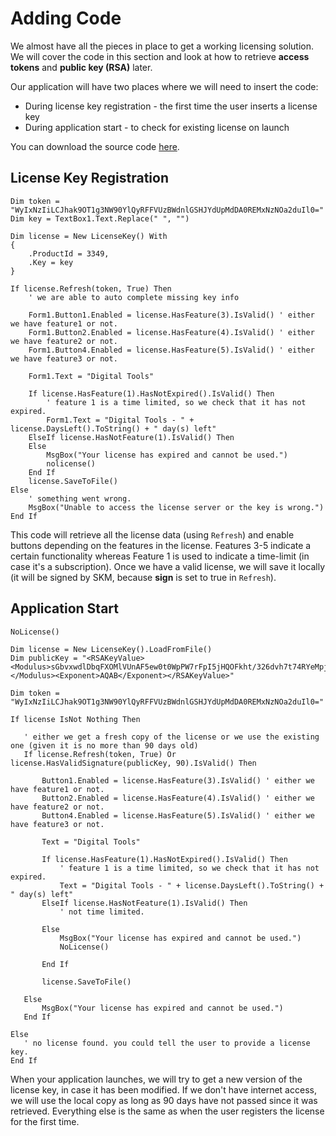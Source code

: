 # Adding Code
We almost have all the pieces in place to get a working licensing solution.
We will cover the code in this section and look at how to retrieve **access tokens** and **public key (RSA)** later.

Our application will have two places where we will need to insert the code:
* During license key registration - the first time the user inserts a license key
* During application start - to check for existing license on launch

You can download the source code <a href="https://github.com/SerialKeyManager/Examples/tree/master/Digital%20Tools%20Collection" target="_blank">here</a>.

## License Key Registration

```
Dim token = "WyIxNzIiLCJhak9OT1g3NW90YlQyRFFVUzBWdnlGSHJYdUpMdDA0REMxNzNOa2duIl0="
Dim key = TextBox1.Text.Replace(" ", "")

Dim license = New LicenseKey() With
{
    .ProductId = 3349,
    .Key = key
}

If license.Refresh(token, True) Then
    ' we are able to auto complete missing key info

    Form1.Button1.Enabled = license.HasFeature(3).IsValid() ' either we have feature1 or not.
    Form1.Button2.Enabled = license.HasFeature(4).IsValid() ' either we have feature2 or not.
    Form1.Button4.Enabled = license.HasFeature(5).IsValid() ' either we have feature3 or not.

    Form1.Text = "Digital Tools"

    If license.HasFeature(1).HasNotExpired().IsValid() Then
        ' feature 1 is a time limited, so we check that it has not expired.
        Form1.Text = "Digital Tools - " + license.DaysLeft().ToString() + " day(s) left"
    ElseIf license.HasNotFeature(1).IsValid() Then
    Else
        MsgBox("Your license has expired and cannot be used.")
        nolicense()
    End If
    license.SaveToFile()
Else
    ' something went wrong.
    MsgBox("Unable to access the license server or the key is wrong.")
End If
```

This code will retrieve all the license data (using `Refresh`) and enable buttons depending on the features in the license.
Features 3-5 indicate a certain functionality whereas Feature 1 is used to indicate a time-limit (in case it's a subscription).
Once we have a valid license, we will save it locally (it will be signed by SKM, because **sign** is set to true in `Refresh`).
 
 ## Application Start
 ```
 NoLicense()

Dim license = New LicenseKey().LoadFromFile()
Dim publicKey = "<RSAKeyValue><Modulus>sGbvxwdlDbqFXOMlVUnAF5ew0t0WpPW7rFpI5jHQOFkht/326dvh7t74RYeMpjy357NljouhpTLA3a6idnn4j6c3jmPWBkjZndGsPL4Bqm+fwE48nKpGPjkj4q/yzT4tHXBTyvaBjA8bVoCTn+LiC4XEaLZRThGzIn5KQXKCigg6tQRy0GXE13XYFVz/x1mjFbT9/7dS8p85n8BuwlY5JvuBIQkKhuCNFfrUxBWyu87CFnXWjIupCD2VO/GbxaCvzrRjLZjAngLCMtZbYBALksqGPgTUN7ZM24XbPWyLtKPaXF2i4XRR9u6eTj5BfnLbKAU5PIVfjIS+vNYYogteQ==</Modulus><Exponent>AQAB</Exponent></RSAKeyValue>"

Dim token = "WyIxNzIiLCJhak9OT1g3NW90YlQyRFFVUzBWdnlGSHJYdUpMdDA0REMxNzNOa2duIl0="

If license IsNot Nothing Then

    ' either we get a fresh copy of the license or we use the existing one (given it is no more than 90 days old)
    If license.Refresh(token, True) Or license.HasValidSignature(publicKey, 90).IsValid() Then

        Button1.Enabled = license.HasFeature(3).IsValid() ' either we have feature1 or not.
        Button2.Enabled = license.HasFeature(4).IsValid() ' either we have feature2 or not.
        Button4.Enabled = license.HasFeature(5).IsValid() ' either we have feature3 or not.

        Text = "Digital Tools"

        If license.HasFeature(1).HasNotExpired().IsValid() Then
            ' feature 1 is a time limited, so we check that it has not expired.
            Text = "Digital Tools - " + license.DaysLeft().ToString() + " day(s) left"
        ElseIf license.HasNotFeature(1).IsValid() Then
            ' not time limited.

        Else
            MsgBox("Your license has expired and cannot be used.")
            NoLicense()

        End If

        license.SaveToFile()

    Else
        MsgBox("Your license has expired and cannot be used.")
    End If

Else
    ' no license found. you could tell the user to provide a license key.
End If
 ```
When your application launches, we will try to get a new version of the license key, in case it has been modified.
If we don't have internet access, we will use the local copy as long as 90 days have not passed since it was retrieved.
Everything else is the same as when the user registers the license for the first time.